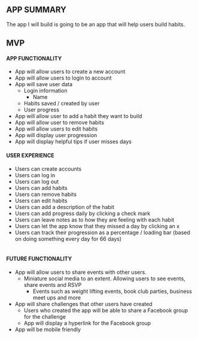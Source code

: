 ## APP SUMMARY
The app I will build is going to be an app that will help users build habits. 

## MVP
#### APP FUNCTIONALITY
* App will allow users to create a new account
* App will allow users to login to account
* App will save user data 
  * Login information
    * Name
  * Habits saved / created by user
  * User progress
* App will allow user to add a habit they want to build
* App will allow user to remove habits
* App will allow users to edit habits
* App will display user progression
* App will display helpful tips if user misses days 


#### USER EXPERIENCE
* Users can create accounts 
* Users can log in
* Users can log out 
* Users can add habits
* Users can remove habits
* Users can edit habits
* Users can add a description of the habit
* Users can add progress daily by clicking a check mark
* Users can leave notes as to how they are feeling with each habit 
* Users can let the app know that they missed a day by clicking an x
* Users can track their progression as a percentage / loading bar (based on doing something every day for 66 days)<br /><br />



#### FUTURE FUNCTIONALITY
* App will allow users to share events with other users.
  * Miniature social media to an extent. Allowing users to see events, share events and RSVP
    * Events such as weight lifting events, book club parties, business meet ups and more
* App will share challenges that other users have created
  * Users who created the app will be able to share a Facebook group for the challenge
  * App will display a hyperlink for the Facebook group
* App will be mobile friendly
 
  

